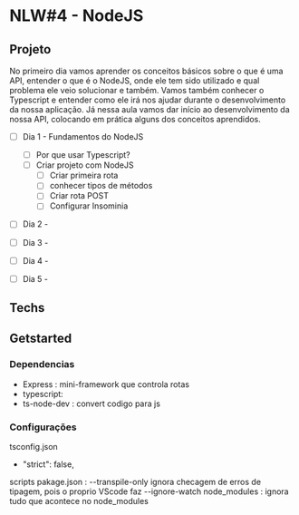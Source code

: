 # NLW#4 - NodeJS

## Projeto

No primeiro dia vamos aprender os conceitos básicos sobre o que é uma API, entender o que é o NodeJS, onde ele tem sido utilizado e qual problema ele veio solucionar e também. Vamos também conhecer o Typescript e entender como ele irá nos ajudar durante o desenvolvimento da nossa aplicação. Já nessa aula vamos dar início ao desenvolvimento da nossa API, colocando em prática alguns dos conceitos aprendidos.

* [ ] Dia 1 - Fundamentos do NodeJS
  * [ ] Por que usar Typescript?
  * [ ] Criar projeto com NodeJS
    * [ ] Criar primeira rota
    * [ ] conhecer tipos de métodos
    * [ ] Criar rota POST
    * [ ] Configurar Insominia
* [ ] Dia 2 -
* [ ] Dia 3 -
* [ ] Dia 4 -
* [ ] Dia 5 -
 

## Techs



## Getstarted
### Dependencias

- Express : mini-framework que controla rotas
- typescript: 
- ts-node-dev : convert codigo para js

### Configurações
tsconfig.json
- "strict": false,

scripts pakage.json : 
--transpile-only ignora checagem de erros de tipagem, pois o proprio VScode faz 
--ignore-watch node_modules : ignora tudo que acontece no node_modules

